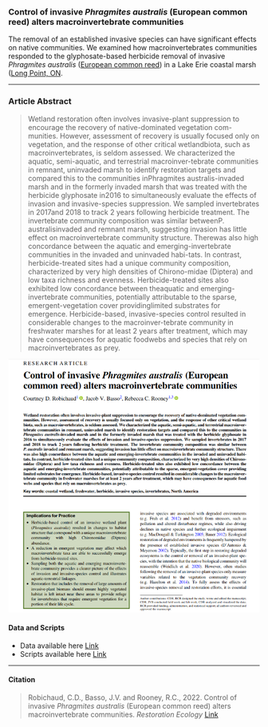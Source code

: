 ### Control of invasive *Phragmites australis* (European common reed) alters macroinvertebrate communities

The removal of an established invasive species can have significant effects on native communities. We examined how macroinvertebrates communities responded to the glyphosate-based herbicide removal of invasive *Phragmites australis* ([European common reed](https://www.thestar.com/news/insight/2012/08/11/phragmites_australis_is_canadas_worst_invasive_plant.html)) in a Lake Erie coastal marsh ([Long Point, ON](https://www.ontarioparks.com/park/longpoint/). 

-----------------

### Article Abstract

> Wetland restoration often involves invasive-plant suppression to encourage the recovery of native-dominated vegetation com-munities. However, assessment of recovery is usually focused only on vegetation, and the response of other critical wetlandbiota, such as macroinvertebrates, is seldom assessed. We characterized the aquatic, semi-aquatic, and terrestrial macroinver-tebrate communities in remnant, uninvaded marsh to identify restoration targets and compared this to the communities inPhragmites australis-invaded marsh and in the formerly invaded marsh that was treated with the herbicide glyphosate in2016 to simultaneously evaluate the effects of invasion and invasive-species suppression. We sampled invertebrates in 2017and 2018 to track 2 years following herbicide treatment. The invertebrate community composition was similar betweenP. australisinvaded and remnant marsh, suggesting invasion has little effect on macroinvertebrate community structure. Therewas also high concordance between the aquatic and emerging-invertebrate communities in the invaded and uninvaded habi-tats. In contrast, herbicide-treated sites had a unique community composition, characterized by very high densities of Chirono-midae (Diptera) and low taxa richness and evenness. Herbicide-treated sites also exhibited low concordance between theaquatic and emerging-invertebrate communities, potentially attributable to the sparse, emergent-vegetation cover providinglimited substrates for emergence. Herbicide-based, invasive-species control resulted in considerable changes to the macroinver-tebrate community in freshwater marshes for at least 2 years after treatment, which may have consequences for aquatic foodwebs and species that rely on macroinvertebrates as prey.

![article](/assets/restoration%20picture.png)

#### Data and Scripts

* Data available here [Link](https://github.com/cdrobich/macroinvert_phragmites/tree/main/Data)  
* Scripts available here [Link](https://github.com/cdrobich/macroinvert_phragmites/tree/main/Scripts)

------------------
#### Citation ####

> Robichaud, C.D., Basso, J.V. and Rooney, R.C., 2022. Control of invasive *Phragmites australis* (European common reed) alters macroinvertebrate communities. *Restoration Ecology* [Link](https://doi.org/10.1111/rec.13548)
